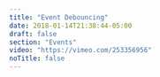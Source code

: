```yaml
---
title: "Event Debouncing"
date: 2018-01-14T21:38:44-05:00
draft: false
section: "Events"
video: "https://vimeo.com/253356956"
noTitle: false
---
```


